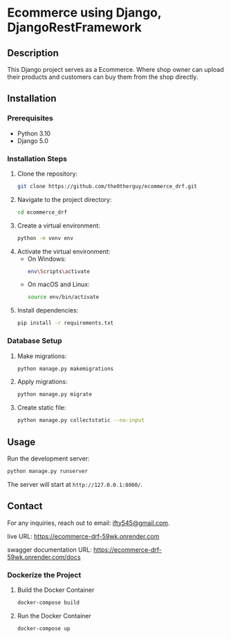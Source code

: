 # Ecommerce using Django, DjangoRestFramework

## Description
This Django project serves as a Ecommerce. Where shop owner can upload their products and customers can buy them from the shop directly. 

## Installation

### Prerequisites
- Python 3.10
- Django 5.0

### Installation Steps
1. Clone the repository: 
    ```bash
    git clone https://github.com/the0therguy/ecommerce_drf.git
    ```
2. Navigate to the project directory:
    ```bash
    cd ecommerce_drf
    ```
3. Create a virtual environment:
    ```bash
    python -m venv env
    ```
4. Activate the virtual environment:
    - On Windows:
        ```bash
        env\Scripts\activate
        ```
    - On macOS and Linux:
        ```bash
        source env/bin/activate
        ```
5. Install dependencies:
    ```bash
    pip install -r requirements.txt
    ```

### Database Setup
1. Make migrations:
    ```bash
    python manage.py makemigrations
    ```
2. Apply migrations:
    ```bash
    python manage.py migrate
    ```
3. Create static file:
    ```bash
   python manage.py collectstatic --no-input
   ```

## Usage
Run the development server:
```bash
python manage.py runserver
```
The server will start at `http://127.0.0.1:8000/`.

## Contact
For any inquiries, reach out to email: ifty545@gmail.com.

live URL: https://ecommerce-drf-59wk.onrender.com

swagger documentation URL: https://ecommerce-drf-59wk.onrender.com/docs

### Dockerize the Project
1. Build the Docker Container
   ```bash
   docker-compose build
   ```
2. Run the Docker Container
   ```bash
   docker-compose up
   ```